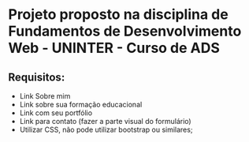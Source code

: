 # Projeto proposto na disciplina de Fundamentos de Desenvolvimento Web - UNINTER - Curso de ADS

## Requisitos:
- Link Sobre mim
- Link sobre sua formação educacional
- Link com seu portfólio
- Link para contato (fazer a parte visual do formulário)
- Utilizar CSS, não pode utilizar bootstrap ou similares;

  
